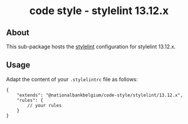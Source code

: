 <h1 align="center">
   code style - stylelint 13.12.x
</h1>

## About

This sub-package hosts the [stylelint](https://stylelint.io) configuration for stylelint 13.12.x.

## Usage

Adapt the content of your `.stylelintrc` file as follows:

```text
{
	"extends": "@nationalbankbelgium/code-style/stylelint/13.12.x",
	"rules": {
		// your rules
	}
}
```
